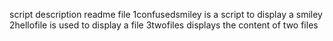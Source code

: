 script description readme file
1confusedsmiley is a script to display a smiley
2hellofile is used to display a file
3twofiles displays the content of two files
